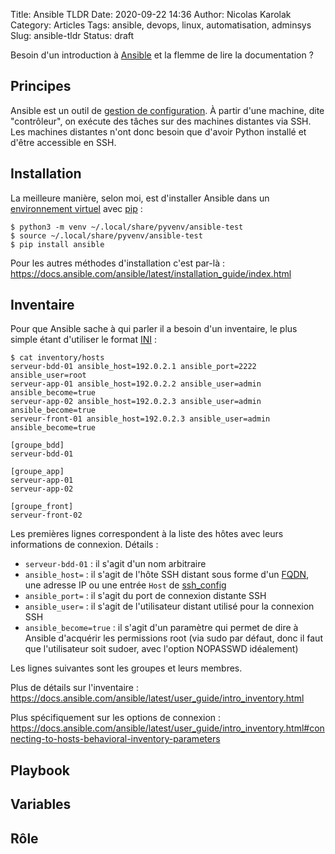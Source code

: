Title: Ansible TLDR
Date: 2020-09-22 14:36
Author: Nicolas Karolak
Category: Articles
Tags: ansible, devops, linux, automatisation, adminsys
Slug: ansible-tldr
Status: draft

Besoin d'un introduction à [Ansible](https://docs.ansible.com/ansible/latest/) et la flemme de lire la documentation ?

## Principes

Ansible est un outil de [gestion de configuration](https://fr.wikipedia.org/wiki/Gestion_de_configuration). À partir d'une machine, dite "contrôleur", on exécute des tâches sur des machines distantes via SSH. Les machines distantes n'ont donc besoin que d'avoir Python installé et d'être accessible en SSH.

## Installation

La meilleure manière, selon moi, est d'installer Ansible dans un [environnement virtuel](https://docs.python.org/fr/3/library/venv.html) avec [pip](https://pip.pypa.io/en/stable/) :

```
$ python3 -m venv ~/.local/share/pyvenv/ansible-test
$ source ~/.local/share/pyvenv/ansible-test
$ pip install ansible
```

Pour les autres méthodes d'installation c'est par-là : <https://docs.ansible.com/ansible/latest/installation_guide/index.html>

## Inventaire

Pour que Ansible sache à qui parler il a besoin d'un inventaire, le plus simple étant d'utiliser le format [INI](https://fr.wikipedia.org/wiki/Fichier_INI) :

```
$ cat inventory/hosts
serveur-bdd-01 ansible_host=192.0.2.1 ansible_port=2222 ansible_user=root
serveur-app-01 ansible_host=192.0.2.2 ansible_user=admin ansible_become=true
serveur-app-02 ansible_host=192.0.2.3 ansible_user=admin ansible_become=true
serveur-front-01 ansible_host=192.0.2.3 ansible_user=admin ansible_become=true

[groupe_bdd]
serveur-bdd-01

[groupe_app]
serveur-app-01
serveur-app-02

[groupe_front]
serveur-front-02
```

Les premières lignes correspondent à la liste des hôtes avec leurs informations de connexion. Détails :

- `serveur-bdd-01` : il s'agit d'un nom arbitraire
- `ansible_host=` : il s'agit de l'hôte SSH distant sous forme d'un [FQDN](https://fr.wikipedia.org/wiki/Fully_qualified_domain_name), une adresse IP ou une entrée `Host` de [ssh_config](https://linux.die.net/man/5/ssh_config)
- `ansible_port=` : il s'agit du port de connexion distante SSH
- `ansible_user=` : il s'agit de l'utilisateur distant utilisé pour la connexion SSH
- `ansible_become=true` : il s'agit d'un paramètre qui permet de dire à Ansible d'acquérir les permissions root (via sudo par défaut, donc il faut que l'utilisateur soit sudoer, avec l'option NOPASSWD idéalement)

Les lignes suivantes sont les groupes et leurs membres.

Plus de détails sur l'inventaire : <https://docs.ansible.com/ansible/latest/user_guide/intro_inventory.html>

Plus spécifiquement sur les options de connexion : <https://docs.ansible.com/ansible/latest/user_guide/intro_inventory.html#connecting-to-hosts-behavioral-inventory-parameters>

## Playbook

## Variables

## Rôle

<!-- vim: spell spelllang=fr
